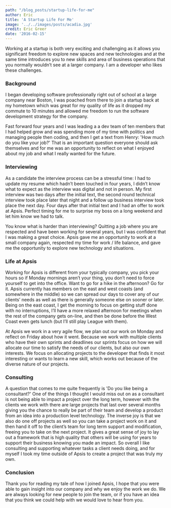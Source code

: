 ```yaml
---
path: "/blog_posts/startup-life-for-me"
author: Eric
title: 'A Startup Life For Me'
image: '../../images/posts/acadia.jpg'
credit: Eric Greer
date: '2016-02-15'
---
```


Working at a startup is both very exciting and challenging as it allows you significant freedom to explore new spaces and new technologies and at the same time introduces you to new skills and area of business operations that you normally wouldn’t see at a larger company. I am a developer who likes these challenges.

### Background

I began developing software professionally right out of school at a large company near Boston, I was poached from there to join a startup back at my hometown which was great for my quality of life as it dropped my commute to 10 minutes and allowed me freedom to run the software development strategy for the company.

Fast forward four years and I was leading a a dev team of ten members that I had helped grow and was spending more of my time with politics and managing people then coding, and then I get a text from Henry: 'How much do you like your job?' That is an important question everyone should ask themselves and for me was an opportunity to reflect on what I enjoyed about my job and what I really wanted for the future.

### Interviewing

As a candidate the interview process can be a stressful time: I had to update my resume which hadn’t been touched in four years, I didn’t  know what to expect as the interview was digital and not in person. My first interview was two days after the initial text, the second round technical interview took place later that night and a follow up business interview took place the next day. Four days after that initial text and I had an offer to work at Apsis. Perfect timing for me to surprise my boss on a long weekend and let him know we had to talk.

You know what is harder than interviewing? Quitting a job where you are respected and have been working for several years, but I was confident that I was making a great choice. Apsis gave me an opportunity to work at a small company again, respected my time for work / life balance, and gave me the opportunity to explore new technology and situations.

### Life at Apsis

Working for Apsis is different from your typically company, you pick your hours so if Monday mornings aren’t your thing, you don’t need to force yourself to get into the office. Want to go for a hike in the afternoon? Go for it. Apsis currently has members on the east and west coasts (and somewhere in the middle) so we can spread our days to cover any of our clients’ needs as well as there is generally someone else on sooner or later. Being on the east coast, I get the morning to focus on getting stuff done with no interruptions, I’ll have a more relaxed afternoon for meetings when the rest of the company gets on-line, and then be done before the West Coast even gets lunch (but I’ll still play League with them).

At Apsis we work in a very agile flow, we plan out our work on Monday and reflect on Friday about how it went. Because we work with multiple clients who have their own sprints and deadlines our sprints focus on how we will allocate our time to satisfy the needs of our clients, but also our own interests. We focus on allocating projects to the developer that finds it most interesting or wants to learn a new skill, which works out because of the diverse nature of our projects.

### Consulting

A question that comes to me quite frequently is 'Do you like being a consultant?' One of the things I thought I would miss out on as a consultant is not being able to impact a project over the long term, however with the clients we work with there are large projects that last over several months giving you the chance to really be part of their team and develop a product from an idea into a production level technology. The inverse joy is that we also do one off projects as well so you can take a project work on it and then hand it off to the client’s team for long term support and modification, freeing you to take on the next project. It gives a great sense of joy to lay out a framework that is high quality that others will be using for years to support their business knowing you made an impact. So overall I like consulting and supporting whatever tasks a client needs doing, and for myself I took my time outside of Apsis to create a project that was truly my own.

### Conclusion

Thank you for reading my tale of how I joined Apsis, I hope that you were able to gain insight into our company and why we enjoy the work we do. We are always looking for new people to join the team, or if you have an idea that you think we could help with we would love to hear from you.  
